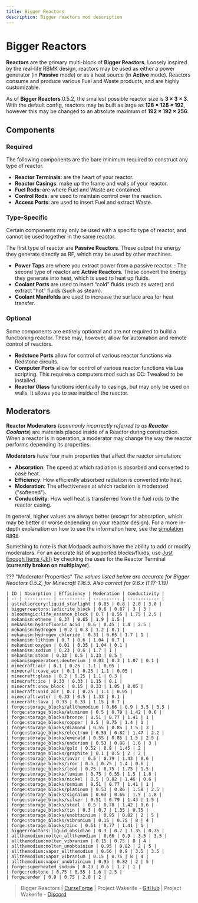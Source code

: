 ```yaml
---
title: Bigger Reactors
description: Bigger reactors mod description
---
```


# Bigger Reactors

**Reactors** are the primary multi-block of **Bigger Reactors**. Loosely inspired by the real-life RBMK design, reactors may be used as either a power generator (in **Passive** mode) or as a heat source (in **Active** mode). Reactors consume and produce various Fuel and Waste products, and are highly customizable.

As of **Bigger Reactors** 0.5.2, the smallest possible reactor size is **3 × 3 × 3**. With the default config, reactors may be built as large as **128 × 128 × 192**, however this may be changed to an absolute maximum of **192 × 192 × 256**.

## Components

### Required

The following components are the bare minimum required to construct any type of reactor.

- **Reactor Terminals**: are the heart of your reactor. 
- **Reactor Casings**: make up the frame and walls of your reactor.
- **Fuel Rods**: are where Fuel and Waste are contained.
- **Control Rods**: are used to maintain control over the reaction.
- **Access Ports**: are used to insert Fuel and extract Waste.

### Type-Specific

Certain components may only be used with a specific type of reactor, and cannot be used together in the same reactor.

The first type of reactor are **Passive Reactors**. These output the energy they generate directly as RF, which may be used by other machines.

- **Power Taps** are where you extract power from a passive reactor.
: The second type of reactor are **Active Reactors**. These convert the energy they generate into heat, which is used to heat up fluids.
- **Coolant Ports** are used to insert “cold” fluids (such as water) and extract “hot” fluids (such as steam).
- **Coolant Manifolds** are used to increase the surface area for heat transfer.

### Optional

Some components are entirely optional and are not required to build a functioning reactor. These may, however, allow for automation and remote control of reactors.

- **Redstone Ports** allow for control of various reactor functions via Redstone circuits.
- **Computer Ports** allow for control of various reactor functions via Lua scripting. This requires a computers mod such as CC: Tweaked to be installed.
- **Reactor Glass** functions identically to casings, but may only be used on walls. It allows you to see inside of the reactor.

## Moderators

**Reactor Moderators** (_commonly incorrectly referred to as **Reactor Coolants**_) are materials placed inside of a Reactor during construction. When a reactor is in operation, a moderator may change the way the reactor performs depending its properties.

**Moderators** have four main properties that affect the reactor simulation:

- **Absorption**: The speed at which radiation is absorbed and converted to case heat.
- **Efficiency**: How efficiently absorbed radiation is converted into heat.
- **Moderation**: The effectiveness at which radiation is moderated ("softened").
- **Conductivity**: How well heat is transferred from the fuel rods to the reactor casing.

In general, higher values are always better (except for absorption, which may be better or worse depending on your reactor design). For a more in-depth explanation on how to use the information here, see the [simulation page](https://biggerseries.net/en/biggerreactors/reactor/simulation).

Something to note is that Modpack authors have the ability to add or modify moderators. For an accurate list of supported blocks/fluids, use [Just Enough Items (JEI)](https://www.curseforge.com/minecraft/mc-mods/jei) by checking the uses for the Reactor Terminal (**currently broken on multiplayer**).

??? "Moderator Properties"
    _The values listed below are accurate for Bigger Reactors 0.5.2, for Minecraft 1.16.5. Also correct for 0.6.x (1.17-1.19)_

    | ID | Absorption | Efficiency | Moderation | Conductivity |
    | -- | ---------- | ---------- | ---------- | ------------ |
    | astralsorcery:liquid_starlight | 0.85 | 0.8 | 2.0 | 3.0 |
    | biggerreactors:ludicrite_block | 0.6 | 0.87 | 3 | 3 |
    | bloodmagic:life_essence_block | 0.7 | 0.55 | 1.75 | 2.5 |
    | mekanism:ethene | 0.37 | 0.65 | 1.9 | 1.5 |
    | mekanism:hydrofluoric_acid | 0.6 | 0.45 | 1.4 | 2.5 |
    | mekanism:hydrogen | 0.2 | 0.3 | 1.2 | 0.1 |
    | mekanism:hydrogen_chloride | 0.31 | 0.65 | 1.7 | 1 |
    | mekanism:lithium | 0.7 | 0.6 | 1.04 | 0.7 |
    | mekanism:oxygen | 0.01 | 0.35 | 1.04 | 0.1 |
    | mekanism:sodium | 0.23 | 0.6 | 1.7 | 1 |
    | mekanism:steam | 0.33 | 0.5 | 1.33 | 0.5 |
    | mekanismgenerators:deuterium | 0.03 | 0.3 | 1.07 | 0.1 |
    | minecraft:air | 0.1 | 0.25 | 1.1 | 0.05 |
    | minecraft:cave_air | 0.1 | 0.25 | 1.1 | 0.05 |
    | minecraft:glass | 0.2 | 0.25 | 1.1 | 0.3 |
    | minecraft:ice | 0.33 | 0.33 | 1.15 | 0.1 |
    | minecraft:snow_block | 0.15 | 0.33 | 1.05 | 0.05 |
    | minecraft:void_air | 0.1 | 0.25 | 1.1 | 0.05 |
    | minecraft:water | 0.33 | 0.5 | 1.33 | 0.1 |
    | minecraft:lava | 0.33 | 0.33 | 1.15 | 0.7 |
    | forge:storage_blocks/allthemodium | 0.66 | 0.9 | 3.5 | 3.5 |
    | forge:storage_blocks/aluminum | 0.5 | 0.78 | 1.42 | 0.6 |
    | forge:storage_blocks/bronze | 0.51 | 0.77 | 1.41 | 1 |
    | forge:storage_blocks/copper | 0.5 | 0.75 | 1.4 | 1 |
    | forge:storage_blocks/diamond | 0.55 | 0.85 | 1.5 | 3 |
    | forge:storage_blocks/electrum | 0.53 | 0.82 | 1.47 | 2.2 |
    | forge:storage_blocks/emerald | 0.55 | 0.85 | 1.5 | 2.5 |
    | forge:storage_blocks/enderium | 0.53 | 0.88 | 1.6 | 3 |
    | forge:storage_blocks/gold | 0.52 | 0.8 | 1.45 | 2 |
    | forge:storage_blocks/graphite | 0.1 | 0.5 | 2 | 2 |
    | forge:storage_blocks/invar | 0.5 | 0.79 | 1.43 | 0.6 |
    | forge:storage_blocks/iron | 0.5 | 0.75 | 1.4 | 0.6 |
    | forge:storage_blocks/lead | 0.75 | 0.75 | 1.75 | 1.5 |
    | forge:storage_blocks/lumium | 0.75 | 0.55 | 1.5 | 1.8 |
    | forge:storage_blocks/nickel | 0.5 | 0.82 | 1.46 | 0.6 |
    | forge:storage_blocks/osmium | 0.51 | 0.77 | 1.41 | 1 |
    | forge:storage_blocks/platinum | 0.53 | 0.86 | 1.58 | 2.5 |
    | forge:storage_blocks/signalum | 0.63 | 0.66 | 1.5 | 1.8 |
    | forge:storage_blocks/silver | 0.51 | 0.79 | 1.43 | 1.5 |
    | forge:storage_blocks/steel | 0.5 | 0.78 | 1.42 | 0.6 |
    | forge:storage_blocks/tin | 0.3 | 0.7 | 1.35 | 0.75 |
    | forge:storage_blocks/unobtainium | 0.95 | 0.82 | 2 | 5 |
    | forge:storage_blocks/vibranium | 0.15 | 0.75 | 8 | 4 |
    | forge:storage_blocks/zinc | 0.51 | 0.77 | 1.41 | 1 |
    | biggerreactors:liquid_obsidian | 0.3 | 0.7 | 1.35 | 0.75 |
    | allthemodium:molten_allthemodium | 0.66 | 0.9 | 3.5 | 3.5 |
    | allthemodium:molten_vibranium | 0.15 | 0.75 | 8 | 4 |
    | allthemodium:molten_unobtainium | 0.95 | 0.82 | 2 | 5 |
    | allthemodium:vapor_allthemodium | 0.66 | 0.9 | 3.5 | 3.5 |
    | allthemodium:vapor_vibranium | 0.15 | 0.75 | 8 | 4 |
    | allthemodium:vapor_unobtainium | 0.95 | 0.82 | 2 | 5 |
    | forge:superheated_sodium | 0.23 | 0.6 | 1.7 | 1 |
    | forge:redstone | 0.75 | 0.55 | 1.6 | 2.5 |
    | forge:ender | 0.9 | 0.75 | 2.0 | 2 |

> Bigger Reactors | [CurseForge](https://legacy.curseforge.com/minecraft/mc-mods/biggerreactors) | Project Wakerife - [GitHub](https://github.com/Pundah) | Project Wakerife - [Discord](https://discord.gg/M4HQTQ9g9f)
